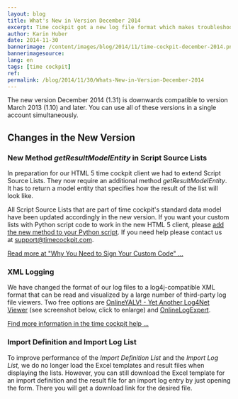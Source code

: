 ```yaml
---
layout: blog
title: What's New in Version December 2014
excerpt: Time cockpit got a new log file format which makes troubleshooting much easier. Additionally, we extended our implementation of script source lists to get enable optimizations in time cockpit's web client.
author: Karin Huber
date: 2014-11-30
bannerimage: /content/images/blog/2014/11/time-cockpit-december-2014.png
bannerimagesource: 
lang: en
tags: [time cockpit]
ref: 
permalink: /blog/2014/11/30/Whats-New-in-Version-December-2014
---
```


<p class="showcase">The new version December 2014 (1.31) is downwards compatible to version March 2013 (1.10) and later. You can use all of these versions in a single account simultaneously.</p><h2>Changes in the New Version</h2><h3>New Method <em>getResultModelEntity</em> in Script Source Lists</h3><p>In preparation for our HTML 5 time cockpit client we had to extend Script Source Lists. They now require an additional method <em>getResultModelEntity</em>. It has to return a model entity that specifies how the result of the list will look like.</p><p>All Script Source Lists that are part of time cockpit's standard data model have been updated accordingly in the new version. If you want your custom lists with Python script code to work in the new HTML 5 client, please <a href="~/blog/2014/11/27/Why-You-Need-to-Sign-Your-Custom-Code">add the new method to your Python script</a>. If you need help please contact us at <a href="mailto:support@timecockpit.com">support@timecockpit.com</a>.</p><p>
  <a href="~/blog/2014/11/27/Why-You-Need-to-Sign-Your-Custom-Code">Read more at "Why You Need to Sign Your Custom Code" ...</a>
</p><h3>XML Logging</h3><p>We have changed the format of our log files to a log4j-compatible XML format that can be read and visualized by a large number of third-party log file viewers. Two free options are <a href="https://yalv.codeplex.com/" target="_blank">OnlineYALV! - Yet Another Log4Net Viewer</a> (see screenshot below, click to enlarge) and <a href="https://logexpert.codeplex.com/" target="_blank">OnlineLogExpert</a>.</p><function name="Composite.Media.ImageGallery.Slimbox2">
  <param name="MediaImage" value="MediaArchive:11038f04-0192-48cc-bba4-4abdffd607f7" />
  <param name="ThumbnailMaxWidth" value="800" />
  <param name="ThumbnailMaxHeight" value="800" />
  <param name="ImageMaxWidth" value="1920" />
  <param name="ImageMaxHeight" value="1280" />
</function><p>
  <a href="http://help.timecockpit.com/?topic=html/4d4748e6-78a7-4e80-8859-bd84a8fff811.htm" target="_blank">Find more information in the time cockpit help ...</a>
</p><h3>Import Definition and Import Log List</h3><p>To improve performance of the <em>Import Definition List</em> and the <em>Import Log List,</em> we do no longer load the Excel templates and result files when displaying the lists. However, you can still download the Excel template for an import definition and the result file for an import log entry by just opening the form. There you will get a download link for the desired file.</p>